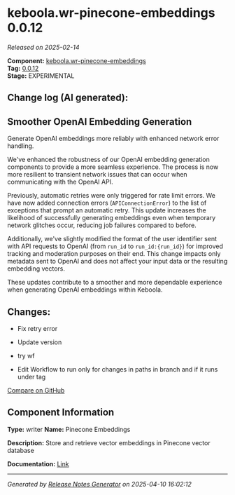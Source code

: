#  keboola.wr-pinecone-embeddings 0.0.12

_Released on 2025-02-14_

**Component:** [keboola.wr-pinecone-embeddings](https://github.com/keboola/component-embeddings-v2)  
**Tag:** [0.0.12](https://github.com/keboola/component-embeddings-v2/releases/tag/0.0.12)  
**Stage:** EXPERIMENTAL


## Change log (AI generated):
## Smoother OpenAI Embedding Generation

Generate OpenAI embeddings more reliably with enhanced network error handling.

We've enhanced the robustness of our OpenAI embedding generation components to provide a more seamless experience. The process is now more resilient to transient network issues that can occur when communicating with the OpenAI API.

Previously, automatic retries were only triggered for rate limit errors. We have now added connection errors (`APIConnectionError`) to the list of exceptions that prompt an automatic retry. This update increases the likelihood of successfully generating embeddings even when temporary network glitches occur, reducing job failures compared to before.

Additionally, we've slightly modified the format of the user identifier sent with API requests to OpenAI (from `run_id` to `run_id:{run_id}`) for improved tracking and moderation purposes on their end. This change impacts only metadata sent to OpenAI and does not affect your input data or the resulting embedding vectors.

These updates contribute to a smoother and more dependable experience when generating OpenAI embeddings within Keboola.



## Changes:



- Fix retry error 




- Update version 




- try wf 




- Edit Workflow to run only for changes in paths in branch and if it runs under tag 



[Compare on GitHub](https://github.com/keboola/component-embeddings-v2/compare/0.0.11...0.0.12)



## Component Information
**Type:** writer
**Name:** Pinecone Embeddings

**Description:** Store and retrieve vector embeddings in Pinecone vector database


**Documentation:** [Link](https://github.com/keboola/component-embeddings-v2/blob/master/README.md)



---
_Generated by [Release Notes Generator](https://github.com/keboola/release-notes-generator)
on 2025-04-10 16:02:12_